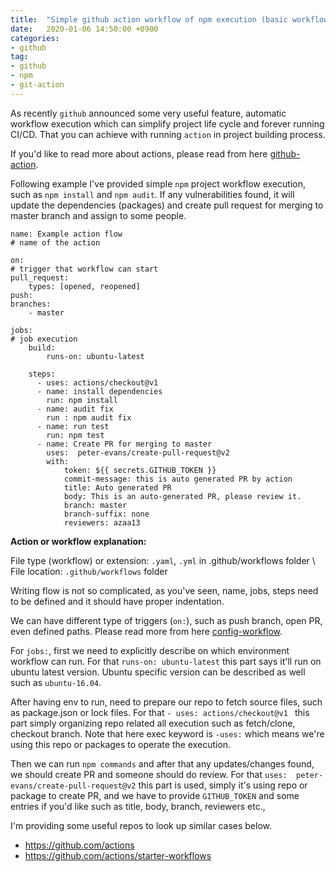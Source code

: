 ```yaml
---
title:  "Simple github action workflow of npm execution (basic workflow)"
date:   2020-01-06 14:50:00 +0900
categories: 
- github
tag:
- github 
- npm 
- git-action
---
```


As recently `github` announced some very useful feature, automatic workflow execution which can simplify project life cycle and forever running CI/CD.
That you can achieve with running `action` in project building process.

If you'd like to read more about actions, please read from here [github-action](https://help.github.com/en/actions/automating-your-workflow-with-github-actions/about-github-actions).

Following example I've provided simple `npm` project workflow execution, such as `npm install` and `npm audit`. If any vulnerabilities found, it will update the dependencies (packages) and create pull request for merging to master branch and assign to some people.

```
name: Example action flow 
# name of the action

on:
# trigger that workflow can start
pull_request:
    types: [opened, reopened]
push:
branches:
    - master

jobs:
# job execution
    build:
        runs-on: ubuntu-latest

    steps:
      - uses: actions/checkout@v1 
      - name: install dependencies
        run: npm install
      - name: audit fix
        run : npm audit fix
      - name: run test
        run: npm test 
      - name: Create PR for merging to master
        uses:  peter-evans/create-pull-request@v2
        with:
            token: ${{ secrets.GITHUB_TOKEN }}
            commit-message: this is auto generated PR by action
            title: Auto generated PR
            body: This is an auto-generated PR, please review it.
            branch: master
            branch-suffix: none
            reviewers: azaa13
```

**Action or workflow explanation:**

File type (workflow) or extension: `.yaml`, `.yml` in .github/workflows folder \\
File location: `.github/workflows` folder 

Writing flow is not so complicated, as you've seen, name, jobs, steps need to be defined and it should have proper indentation.

We can have different type of triggers (`on:`), such as push branch, open PR, even defined paths.
Please read more from here [config-workflow](https://help.github.com/en/actions/automating-your-workflow-with-github-actions/configuring-a-workflow).

For `jobs:`, first we need to explicitly describe on which environment workflow can run. For that `runs-on: ubuntu-latest` this part says it'll run on ubuntu latest version.
Ubuntu specific version can be described as well such as `ubuntu-16.04`.

After having env to run, need to prepare our repo to fetch source files, such as package.json or lock files. For that  `- uses: actions/checkout@v1 ` this part simply organizing  repo related all execution such as fetch/clone, checkout branch. Note that here exec keyword is `-uses:` which means we're using this repo or packages to operate the execution.

Then we can run `npm commands` and after that any updates/changes found, we should create PR and someone should do review.
For that `uses:  peter-evans/create-pull-request@v2` this part is used, simply it's using repo or package to create PR, and we have to provide `GITHUB_TOKEN` and some entries if you'd like such as title, body, branch, reviewers etc.,

I'm providing some useful repos to look up similar cases below.
 - <https://github.com/actions>
 - <https://github.com/actions/starter-workflows>
